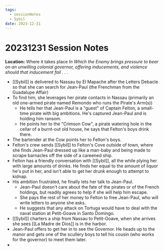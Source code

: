 ```yaml
---
tags:
  - sessionNotes
  - Sybil
date: 2023-12-31
---
```

# 20231231 Session Notes
**Location:** Where it takes place
*In Which the Enemy brings pressure to bear on an unwilling colonial governor, offering inducements, and violence should that inducement fail . . .*

- [[Sybil]] is delivered to Nassau by El Mapache after the Letters Debacle so that she can search for Jean-Paul (the Frenchman from the Guadalupe Affair)
- To find him, she leverages her pirate contacts in Nassau (primarily an old one-armed pirate named Remondo who runs the Pirate's Arm(s))
	- He tells her that Jean-Paul is a "guest" of Captain Felton, a small-time pirate with big ambitions.  He's captured Jean-Paul and is holding him ransom.
	- He points her to the "Crimson Cow", a pirate watering hole in the cellar of a burnt-out old house, he says that Felton's boys drink there.
- The bartender at the Cow points her to Felton's boys.
- Felton's crew sends [[Sybil]] to Felton's Cove outside of town, where she finds Jean-Paul dressed up like a man-baby and being made to scrape barnacles off the side of a careened ship.
- Felton has a friendly conversation with [[Sybil]], all the while plying her with large amounts of drinks.  He finds her equal to the amount of liquor he's put in her, and isn't able to get her drunk enough to attempt to kidnap.
- His ambition frustrated, he finally lets her talk to Jean-Paul.
	- Jean-Paul doesn't care about the fate of the pirates or of the French holdings, but readily agrees to help if she will help him escape.
	- She pays the rest of her money to Felton to free Jean-Paul, who will write letters to anyone she asks.
	- He suggests that any attack on Tortuga would have to deal with the naval station at Petit-Goave in Santo Domingo.
- [[Sybil]] charters a ship from Nassau to Petit-Goave, when she arrives she sees [[La Madre de Dios]] is in the harbor.
- Jean-Paul offers to get her in to see the Governor.  He heads up to the manor and gets one of the scullery boys to tell his cousin (who works for the governor) to meet them later.
- 